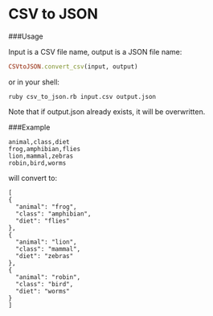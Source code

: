 CSV to JSON
===========

###Usage

Input is a CSV file name, output is a JSON file name:

````ruby
CSVtoJSON.convert_csv(input, output)
````

or in your shell:

````
ruby csv_to_json.rb input.csv output.json
````

Note that if output.json already exists, it will be overwritten.

###Example

````
animal,class,diet
frog,amphibian,flies
lion,mammal,zebras
robin,bird,worms
````

will convert to:

````
[
{
  "animal": "frog",
  "class": "amphibian",
  "diet": "flies"
},
{
  "animal": "lion",
  "class": "mammal",
  "diet": "zebras"
},
{
  "animal": "robin",
  "class": "bird",
  "diet": "worms"
}
]
````
